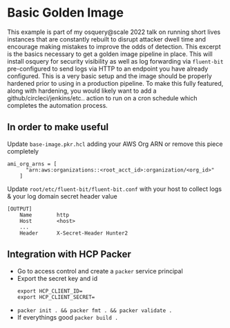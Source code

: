 # Basic Golden Image  
This example is part of my osquery@scale 2022 talk on running short lives instances that are constantly rebuilt to disrupt attacker dwell time and encourage making mistakes to improve the odds of detection. This excerpt is the basics necessary to get a golden image pipeline in place.  This will install osquery for security visibility as well as log forwarding via `fluent-bit` pre-configured to send logs via HTTP to an endpoint you have already configured. This is a very basic setup and the image should be properly hardened prior to using in a production pipeline. To make this fully featured, along with hardening, you would likely want to add a github/circleci/jenkins/etc.. action to run on a cron schedule which completes the automation process. 

## In order to make useful  
Update `base-image.pkr.hcl` adding your AWS Org ARN or remove this piece completely
```
ami_org_arns = [
      "arn:aws:organizations::<root_acct_id>:organization/<org_id>"
    ]
```  
Update `root/etc/fluent-bit/fluent-bit.conf` with your host to collect logs & your log domain secret header value
```
[OUTPUT]
    Name        http
    Host        <host>
    ...
    Header      X-Secret-Header Hunter2

```

## Integration with HCP Packer  
- Go to access control and create a `packer` service principal   
- Export the secret key and id  
    ```
    export HCP_CLIENT_ID=
    export HCP_CLIENT_SECRET=
    ```  
- `packer init . && packer fmt . && packer validate .`
- If everythings good `packer build .`
